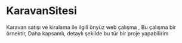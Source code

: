 # KaravanSitesi
Karavan satışı ve kiralama ile ilgili önyüz web çalışma , Bu çalışma bir örnektir, Daha kapsamlı, detaylı şekilde bu tür bir proje yapabilirim 
